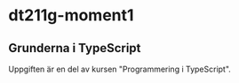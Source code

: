 # dt211g-moment1
## Grunderna i TypeScript
Uppgiften är en del av kursen "Programmering i TypeScript".
